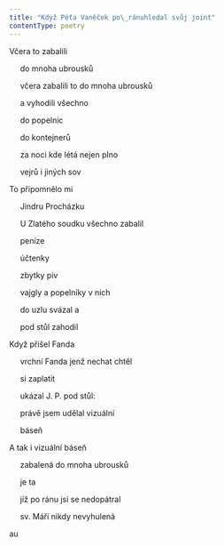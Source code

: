 ```yaml
---
title: "Když Péťa Vaněček po\_ránuhledal svůj joint"
contentType: poetry
---
```


<section>

Včera to zabalili

     do mnoha ubrousků

     včera zabalili to do mnoha ubrousků

     a vyhodili všechno

     do popelnic

     do kontejnerů

     za noci kde létá nejen plno

     vejrů i jiných sov

</section>

<section>

To připomnělo mi

     Jindru Procházku

     U Zlatého soudku všechno zabalil

     peníze

     účtenky

     zbytky piv

     vajgly a popelníky v nich

     do uzlu svázal a

     pod stůl zahodil

</section>

<section>

Když přišel Fanda

     vrchní Fanda jenž nechat chtěl

     si zaplatit

     ukázal J. P. pod stůl:

     právě jsem udělal vizuální

     báseň

</section>

<section>

A tak i vizuální báseň

     zabalená do mnoha ubrousků

     je ta

     jíž po ránu jsi se nedopátral

     sv. Máří nikdy nevyhulená

</section>

<section>

au

</section>
